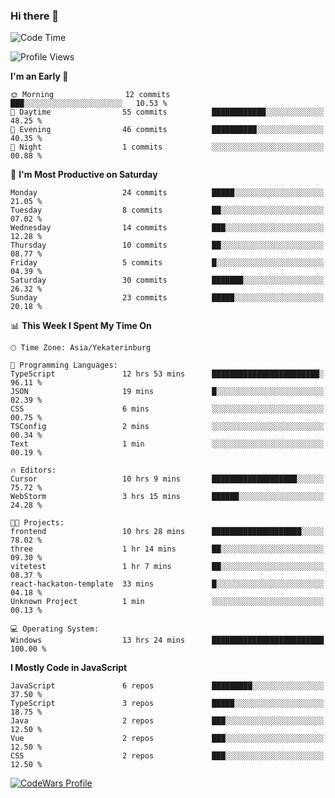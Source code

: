 ### Hi there 👋

<!--START_SECTION:waka-->
![Code Time](http://img.shields.io/badge/Code%20Time-172%20hrs%2022%20mins-blue)

![Profile Views](http://img.shields.io/badge/Profile%20Views-0-blue)

**I'm an Early 🐤** 

```text
🌞 Morning                12 commits          ███░░░░░░░░░░░░░░░░░░░░░░   10.53 % 
🌆 Daytime                55 commits          ████████████░░░░░░░░░░░░░   48.25 % 
🌃 Evening                46 commits          ██████████░░░░░░░░░░░░░░░   40.35 % 
🌙 Night                  1 commits           ░░░░░░░░░░░░░░░░░░░░░░░░░   00.88 % 
```
📅 **I'm Most Productive on Saturday** 

```text
Monday                   24 commits          █████░░░░░░░░░░░░░░░░░░░░   21.05 % 
Tuesday                  8 commits           ██░░░░░░░░░░░░░░░░░░░░░░░   07.02 % 
Wednesday                14 commits          ███░░░░░░░░░░░░░░░░░░░░░░   12.28 % 
Thursday                 10 commits          ██░░░░░░░░░░░░░░░░░░░░░░░   08.77 % 
Friday                   5 commits           █░░░░░░░░░░░░░░░░░░░░░░░░   04.39 % 
Saturday                 30 commits          ███████░░░░░░░░░░░░░░░░░░   26.32 % 
Sunday                   23 commits          █████░░░░░░░░░░░░░░░░░░░░   20.18 % 
```


📊 **This Week I Spent My Time On** 

```text
🕑︎ Time Zone: Asia/Yekaterinburg

💬 Programming Languages: 
TypeScript               12 hrs 53 mins      ████████████████████████░   96.11 % 
JSON                     19 mins             █░░░░░░░░░░░░░░░░░░░░░░░░   02.39 % 
CSS                      6 mins              ░░░░░░░░░░░░░░░░░░░░░░░░░   00.75 % 
TSConfig                 2 mins              ░░░░░░░░░░░░░░░░░░░░░░░░░   00.34 % 
Text                     1 min               ░░░░░░░░░░░░░░░░░░░░░░░░░   00.19 % 

🔥 Editors: 
Cursor                   10 hrs 9 mins       ███████████████████░░░░░░   75.72 % 
WebStorm                 3 hrs 15 mins       ██████░░░░░░░░░░░░░░░░░░░   24.28 % 

🐱‍💻 Projects: 
frontend                 10 hrs 28 mins      ████████████████████░░░░░   78.02 % 
three                    1 hr 14 mins        ██░░░░░░░░░░░░░░░░░░░░░░░   09.30 % 
vitetest                 1 hr 7 mins         ██░░░░░░░░░░░░░░░░░░░░░░░   08.37 % 
react-hackaton-template  33 mins             █░░░░░░░░░░░░░░░░░░░░░░░░   04.18 % 
Unknown Project          1 min               ░░░░░░░░░░░░░░░░░░░░░░░░░   00.13 % 

💻 Operating System: 
Windows                  13 hrs 24 mins      █████████████████████████   100.00 % 
```

**I Mostly Code in JavaScript** 

```text
JavaScript               6 repos             █████████░░░░░░░░░░░░░░░░   37.50 % 
TypeScript               3 repos             █████░░░░░░░░░░░░░░░░░░░░   18.75 % 
Java                     2 repos             ███░░░░░░░░░░░░░░░░░░░░░░   12.50 % 
Vue                      2 repos             ███░░░░░░░░░░░░░░░░░░░░░░   12.50 % 
CSS                      2 repos             ███░░░░░░░░░░░░░░░░░░░░░░   12.50 % 
```




<!--END_SECTION:waka-->

[![CodeWars Profile](https://www.codewars.com/users/jange4ik/badges/small)](https://www.codewars.com/users/jange4ik)
